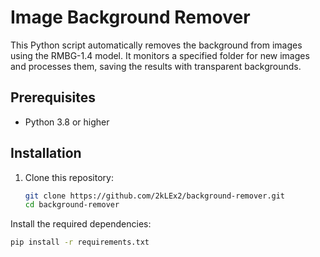 # Image Background Remover

This Python script automatically removes the background from images using the RMBG-1.4 model. It monitors a specified folder for new images and processes them, saving the results with transparent backgrounds.

## Prerequisites

- Python 3.8 or higher

## Installation

1. Clone this repository:
   ```bash
   git clone https://github.com/2kLEx2/background-remover.git
   cd background-remover
Install the required dependencies:
   ```bash
   pip install -r requirements.txt
